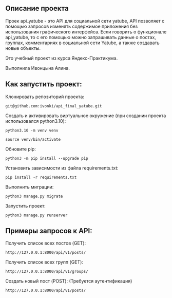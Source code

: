 ## Описание проекта

 Проек api_yatube - это API для социальной сети yatube, API позволяет с помощью запросов изменять содержимое приложения без использования графического интерфейса. Если говорить о функционале api_yatube, то с его помощью можно запрашивать данные о постах, группах, комментариях в социальной сети Yatube, а также создавать новые объекты.

Это учебный проект из курса Яндекс-Практикума.

Выполнила Ивонцына Алина.

 ## Как запустить проект:

 Клонировать репозиторий проекта:

 ```
 git@github.com:ivonki/api_final_yatube.git
 ```

 Создать и активировать виртуальное окружение (при создании проекта использовался python3.10):

 ```
python3.10 -m venv venv
```

```
source venv/bin/activate
```

Обновите pip:

```
python3 -m pip install --upgrade pip
```

Установить зависимости из файла requirements.txt:

```
pip install -r requirements.txt
```

Выполнить миграции:

```
python3 manage.py migrate
```

Запустить проект:

```
python3 manage.py runserver
```

## Примеры запросов к API:

Получить список всех постов (GET):

```
http://127.0.0.1:8000/api/v1/posts/
```

Получить список всех групп (GET):

```
http://127.0.0.1:8000/api/v1/groups/
```

Создать новый пост (POST):
(Требуется аутентификация)

```
http://127.0.0.1:8000/api/v1/posts/
```
